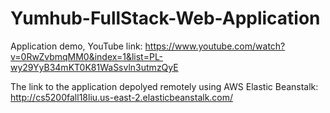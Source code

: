 # Yumhub-FullStack-Web-Application

Application demo, YouTube link: https://www.youtube.com/watch?v=0RwZvbmqMM0&index=1&list=PL-wy29YyB34mKT0K81WaSsvln3utmzQyE

The link to the application depolyed remotely using AWS Elastic Beanstalk: http://cs5200fall18liu.us-east-2.elasticbeanstalk.com/